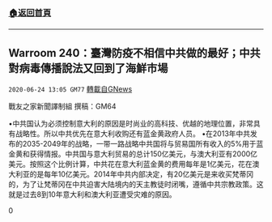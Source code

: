 ###  [:house:返回首頁](https://github.com/ourhimalayas/txt)
---

## Warroom 240：臺灣防疫不相信中共做的最好；中共對病毒傳播說法又回到了海鮮市場
`2020-06-24 13:05 GM77` [轉載自GNews](https://gnews.org/zh-hant/244388/)

戰友之家新聞譯制組
撰稿：GM64



•中共国认为必须控制意大利的原因是时尚业的高科技、优越的地理位置，非常具有战略性。所以中共优先在意大利收购还有蓝金黄政府人员。
•在2013年中共发布的2035-2049年的战略，一带一路战略中共国将与贸易国所有收入的5%用于蓝金黄和获得情报。中共国与意大利贸易的总计150亿美元，与澳大利亚有2000亿美元。按照这个比例计算，中共花在意大利蓝金黄的费用每年是1亿美元，花在澳大利亚的是每年10亿美元。2014年中共内部决定，有20亿美元是来收买梵蒂冈的，为了让梵蒂冈在中共迫害大陆境内的天主教徒时闭嘴，遵循中共宗教政策。这就是过去8到10年意大利和澳大利亚遭受灾难的原因。

0
